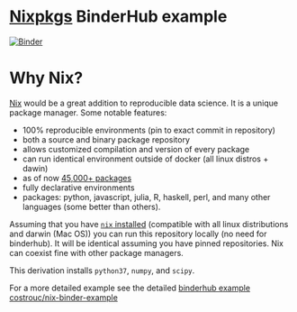 # [Nixpkgs](https://github.com/nixos/nixpkgs) BinderHub example

[![Binder](https://mybinder.org/badge.svg)](https://mybinder.org/v2/gh/costrouc/nix-binder-example-simple/master)

# Why Nix?

[Nix](https://github.com/nixos/nixpkgs) would be a great addition to reproducible data science. It is a unique package manager. Some notable features:

 - 100% reproducible environments (pin to exact commit in repository)
 - both a source and binary package repository
 - allows customized compilation and version of every package
 - can run identical environment outside of docker (all linux distros + dawin)
 - as of now [45,000+ packages](https://repology.org/repositories/statistics/total)
 - fully declarative environments
 - packages: python, javascript, julia, R, haskell, perl, and many other languages (some better than others).

Assuming that you have [`nix`
installed](https://nixos.org/nix/download.html) (compatible with all
linux distributions and darwin (Mac OS)) you can run this repository
locally (no need for binderhub). It will be identical assuming you
have pinned repositories. Nix can coexist fine with other package
managers.

This derivation installs `python37`, `numpy`, and `scipy`.

For a more detailed example see the detailed [binderhub example costrouc/nix-binder-example](https://github.com/costrouc/nix-binder-example)
